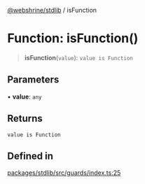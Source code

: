 [@webshrine/stdlib](../globals.md) / isFunction

# Function: isFunction()

> **isFunction**(`value`): `value is Function`

## Parameters

• **value**: `any`

## Returns

`value is Function`

## Defined in

[packages/stdlib/src/guards/index.ts:25](https://github.com/webshrine/webshrine/blob/0e16c5948921e0c95cce645760c4a8b0855b196b/packages/stdlib/src/guards/index.ts#L25)
